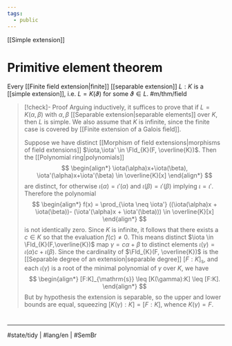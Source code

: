 ```yaml
---
tags:
  - public
---
```

[[Simple extension]]
# Primitive element theorem

Every [[Finite field extension|finite]] [[separable extension]] $L : K$ is a [[simple extension]], i.e. $L = K(\vartheta)$ for some $\vartheta \in L$. #m/thm/field

> [!check]- Proof
> Arguing inductively, it suffices to prove that if $L=K(\alpha,\beta)$ with $\alpha,\beta$ [[Separable extension|separable elements]] over $K$, then $L$ is simple.
> We also assume that $K$ is infinite, since the finite case is covered by [[Finite extension of a Galois field]].
> 
> Suppose we have distinct [[Morphism of field extensions|morphisms of field extensions]] $\iota,\iota' \in \Fld_{K}(F, \overline{K})$.
> Then the [[Polynomial ring|polynomials]]
> $$
> \begin{align*}
> \iota(\alpha)x+\iota(\beta), \iota'(\alpha)x+\iota'(\beta) \in \overline{K}[x]
> \end{align*}
> $$
> are distinct, for otherwise $\iota(\alpha) = \iota'(\alpha)$ and $\iota(\beta) = \iota'(\beta)$ implying $\iota = \iota'$.
> Therefore the polynomial
> $$
> \begin{align*}
> f(x) = \prod_{\iota \neq \iota'} ((\iota(\alpha)x + \iota(\beta))- (\iota'(\alpha)x + \iota'(\beta))) \in \overline{K}[x]
> \end{align*}
> $$
> is not identically zero.
> Since $K$ is infinite, it follows that there exists a $c \in K$ so that the evaluation $f(c) \neq 0$.
> This means distinct $\iota \in \Fld_{K}(F,\overline{K})$ map $\gamma = c\alpha + \beta$ to distinct elements $\iota(\gamma) = \iota(\alpha)c + \iota(\beta)$.
> Since the cardinality of $\Fld_{K}(F, \overline{K})$ is the [[Separable degree of an extension|separable degree]] $[F:K]_{\mathrm{s}}$,
> and each $\iota(\gamma)$ is a root of the minimal polynomial of $\gamma$ over $K$, we have
> $$
> \begin{align*}
> [F:K]_{\mathrm{s}} \leq [K(\gamma):K] \leq [F:K].
> \end{align*}
> $$
> But by hypothesis the extension is separable, so the upper and lower bounds are equal,
> squeezing $[K(\gamma):K]=[F:K]$,
> whence $K(\gamma) = F$. <span class="QED"/>

#
---
#state/tidy | #lang/en | #SemBr
